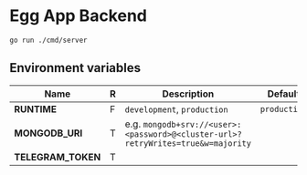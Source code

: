 # Egg App Backend

`go run ./cmd/server`

## Environment variables

| Name               | R | Description                                                                      | Default      |
|--------------------|---|----------------------------------------------------------------------------------|--------------|
| **RUNTIME**        | F | `development`, `production`                                                      | `production` |
| **MONGODB_URI**    | T | e.g. `mongodb+srv://<user>:<password>@<cluster-url>?retryWrites=true&w=majority` |              |
| **TELEGRAM_TOKEN** | T |                                                                                  |              |
